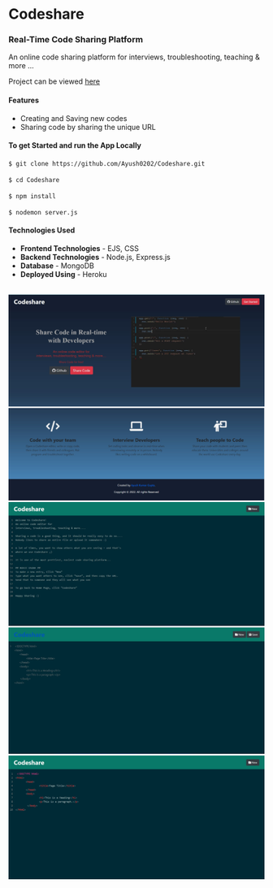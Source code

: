 # Codeshare #

### Real-Time Code Sharing Platform ###

An online code sharing platform for interviews, troubleshooting, teaching & more ...    

Project can be viewed [here](https://limitless-mountain-02271.herokuapp.com/)

#### Features ####
- Creating and Saving new codes
- Sharing code by sharing the unique URL

#### To get Started and run the App Locally ####

```
$ git clone https://github.com/Ayush0202/Codeshare.git

$ cd Codeshare

$ npm install

$ nodemon server.js
```

#### Technologies Used ####

- **Frontend Technologies** - EJS, CSS
- **Backend Technologies** - Node.js, Express.js
- **Database** - MongoDB
- **Deployed Using** - Heroku

<br>

<img src = "screenshots/pic1.jpg">
<img src = "screenshots/pic2.jpg">
<img src = "screenshots/pic3.jpg">
<img src = "screenshots/pic4.jpg">
<img src = "screenshots/pic5.jpg">
